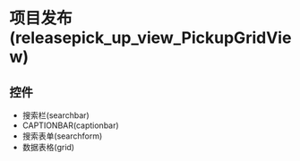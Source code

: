 # 项目发布(releasepick_up_view_PickupGridView)  <!-- {docsify-ignore-all} -->






## 控件
  * 搜索栏(searchbar)
  * CAPTIONBAR(captionbar)
  * 搜索表单(searchform)
  * 数据表格(grid)


<script>
 const { createApp } = Vue
  createApp({
    data() {
      return {
        message: '!'
      }
    }
  }).use(ElementPlus).mount('#app')
</script>